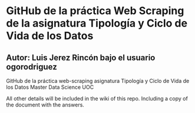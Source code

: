 # GitHub de la práctica Web Scraping de la asignatura Tipología y Ciclo de Vida de los Datos

## Autor: Luis Jerez Rincón bajo el usuario ogorodriguez 

GitHub de la práctica web-scraping asignatura Tipología y Ciclo de Vida de los Datos Master Data Science UOC

All other details will be included in the wiki of this repo.  Including a copy of the document with the answers.

